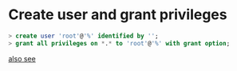 # Create user and grant privileges

``` sql
> create user 'root'@'%' identified by '';
> grant all privileges on *.* to 'root'@'%' with grant option;
```
[also see](https://stackoverflow.com/questions/50177216/how-to-grant-all-privileges-to-root-user-in-mysql-8-0)
